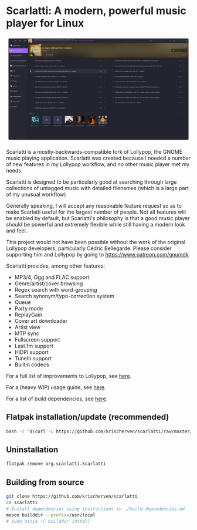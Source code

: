 # Scarlatti: A modern, powerful music player for Linux

![Scarlatti screenshot](./img/Screenshot_2024-08-24_01-57-42.png)

Scarlatti is a mostly-backwards-compatible fork of Lollypop, the GNOME music playing application.
Scarlatti was created because I needed a number of new features in my Lollypop workflow, and no
other music player met my needs.

Scarlatti is designed to be particularly good at searching through large collections of untagged
music with detailed filenames (which is a large part of my unusual workflow)

Generally speaking, I will accept any reasonable feature request so as to make Scarlatti useful for
the largest number of people. Not all features will be enabled by default, but Scarlatti's philosophy
is that a good music player should be powerful and extremely flexible while still having a modern
look and feel.

This project would not have been possible without the work of the original Lollypop developers,
particularly Cédric Bellegarde. Please consider supporting him and Lollypop by going to
https://www.patreon.com/gnumdk

Scarlatti provides, among other features:

- MP3/4, Ogg and FLAC support
- Genre/artist/cover browsing
- Regex search with word-grouping
- Search synonym/typo-correction system
- Queue
- Party mode
- ReplayGain
- Cover art downloader
- Artist view
- MTP sync
- Fullscreen support
- Last.fm support
- HiDPI support
- TuneIn support
- Builtin codecs

For a full list of improvements to Lollypop, see [here](./scarlatti-vs-lollypop.md).

For a (heavy WIP) usage guide, see [here](./how-do-I.md).

For a list of build dependencies, see [here](./build-dependencies.md).

## Flatpak installation/update (recommended)
``` bash
bash -c "$(curl -L https://github.com/krischerven/scarlatti/raw/master/install-flatpak.sh)"
```

## Uninstallation
``` bash
flatpak remove org.scarlatti.Scarlatti
```

## Building from source

```bash
git clone https://github.com/krischerven/scarlatti
cd scarlatti
# Install dependencies using instructions in ./build-dependencies.md
meson builddir --prefix=/usr/local
# sudo ninja -C builddir install
```

<!-- [![Packaging status](https://repology.org/badge/vertical-allrepos/lollypop.svg)](https://repology.org/project/lollypop/versions) -->
    